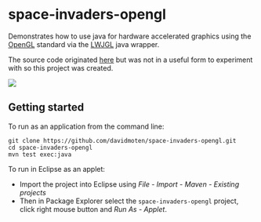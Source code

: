 space-invaders-opengl
=====================

Demonstrates how to use java for hardware accelerated graphics using the [OpenGL](http://www.opengl.org/) standard via the [LWJGL](http://www.lwjgl.org/) java wrapper.

The source code originated [here](http://www.lwjgl.org/wiki/index.php?title=Space_Invaders_Example_Game) but was not in a useful form to experiment with so this project was created.

<img src="https://raw.github.com/davidmoten/space-invaders-opengl/master/docs/screensnap.png"/>

Getting started
----------------------

To run as an application from the command line:

    git clone https://github.com/davidmoten/space-invaders-opengl.git
    cd space-invaders-opengl
    mvn test exec:java
    
To run in Eclipse as an applet:

* Import the project into Eclipse using <i>File - Import - Maven - Existing projects</i>
* Then in Package Explorer select the <code>space-invaders-opengl</code> project, click right mouse button and <i>Run As - Applet</i>.

